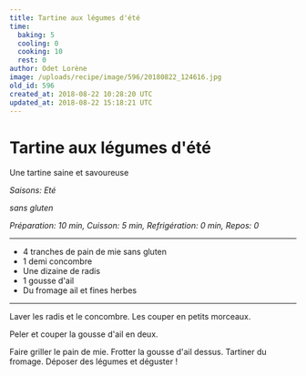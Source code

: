 ```yaml
---
title: Tartine aux légumes d'été
time:
  baking: 5
  cooling: 0
  cooking: 10
  rest: 0
author: Odet Lorène
image: /uploads/recipe/image/596/20180822_124616.jpg
old_id: 596
created_at: 2018-08-22 10:28:20 UTC
updated_at: 2018-08-22 15:18:21 UTC
---
```


# Tartine aux légumes d'été

Une tartine saine et savoureuse

_Saisons: Eté_

_sans gluten_

_Préparation: 10 min, Cuisson: 5 min, Refrigération: 0 min, Repos: 0_

---

- 4 tranches de pain de mie sans gluten
- 1 demi concombre
- Une dizaine de radis
- 1 gousse d'ail
- Du fromage ail et fines herbes

---

Laver les radis et le concombre. Les couper en petits morceaux.

Peler et couper la gousse d'ail en deux.

Faire griller le pain de mie. Frotter la gousse d'ail dessus. Tartiner du fromage. Déposer des légumes et déguster !
